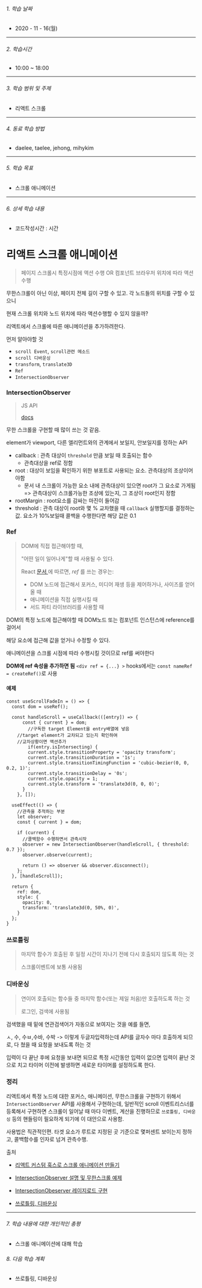 

###### 1. 학습 날짜

- 2020 - 11 - 16(월)

---

###### 2. 학습시간

- 10:00 ~ 18:00

---

###### 3. 학습 범위 및 주제

- 리액트 스크롤 

---

###### 4. 동료 학습 방법 

- daelee, taelee, jehong, mihykim

---

###### 5. 학습 목표 

- 스크롤 애니메이션

---

###### 6. 상세 학습 내용

- 코드작성시간 :  시간

# 리액트 스크롤 애니메이션

> 페이지 스크롤시 특정시점에 액션 수행 OR 컴포넌트 브라우저 위치에 따라 액션 수행



무한스크롤이 아닌 이상, 페이지 전체 길이 구할 수 있고. 각 노드들의 위치를 구할 수 있으니

현재 스크롤 위치와 노드 위치에 따라 액션수행할 수 있지 않을까?



리액트에서 스크롤에 따른 애니메이션을 추가하려한다.

먼저 알아야할 것

- `scroll Event`, `scroll관련 메소드`
- `scroll 디바운싱`
- `transform`, `translate3D`
- `Ref`
- `IntersectionObserver`



### IntersectionObserver

> JS API
>
> [docs](https://developer.mozilla.org/en-US/docs/Web/API/Intersection_Observer_API)

무한 스크롤을 구현할 때 많이 쓰는 것 같음.

element가 viewport, 다른 엘리먼트와의 관계에서 보일지, 안보일지를 정하는 API

- callback : 관측 대상이 `threshold` 만큼 보일 때 호출되는 함수
  - 관측대상을 ref로 정함
- root : 대상이 보임을 확인하기 위한 뷰포트로 사용되는 요소. 관측대상의 조상이어야함
  - 문서 내 스크롤이 가능한 요소 내에 관측대상이 있으면 root가 그 요소로 가게됨 => 관측대상이 스크롤가능한 조상에 있는지, 그 조상이 root인지 정함
- rootMargin : root요소를 감싸는 마진이 들어감
- threshold : 관측 대상이 root와 몇 % 교차했을 때 `callback` 실행할지를 결정하는 값. 요소가 10%보일때 콜백을 수행한다면 해당 값은 0.1



### Ref

> DOM에 직접 접근해야할 때,
>
> "어떤 일이 일어나게"할 때 사용될 수 있다.
>
> React [문서 ](https://ko.reactjs.org/docs/refs-and-the-dom.html#when-to-use-refs)에 따르면, *ref* 를 쓰는 경우는:
>
> - DOM 노드에 접근해서 포커스, 미디어 재생 등을 제어하거나, 사이즈를 얻어올 때
> - 애니메이션을 직접 실행시킬 때
> - 서드 파티 라이브러리를 사용할 때



DOM의 특정 노드에 접근해야할 때 DOM노드 또는 컴포넌트 인스턴스에 reference를 걸어서

해당 요소에 접근해 값을 얻거나 수정할 수 있다. 

애니메이션을 스크롤 시점에 따라 수행시킬 것이므로 ref를 써야한다

**DOM에 ref 속성을 추가하면 됨** `<div ref = {...} >` hooks에서는 `const nameRef = createRef()`로 사용



#### 예제

```react
const useScrollFadeIn = () => {
  const dom = useRef();
  
  const handleScroll = useCallback(([entry]) => {
      const { current } = dom;
    	//구독한 target Element을 entry배열에 넣음
    //target element가 교차되고 있는지 확인하여
    //교차상황이면 액션추가
    	if(entry.isIntersecting) {
        current.style.transitionProperty = 'opacity transform';
        current.style.transitionDuration = '1s';
        current.style.transitionTimingFunction = 'cubic-bezier(0, 0, 0.2, 1)';
        current.style.transitionDelay = '0s';
        current.style.opacity = 1;
        current.style.transform = 'translate3d(0, 0, 0)';
      }
    }, []);
  
  useEffect(() => {
    //관측을 추적하는 부분
    let observer;
    const { current } = dom;
    
    if (current) {
      //콜백함수 수행하면서 관측시작
      observer = new IntersectionObserver(handleScroll, { threshold: 0.7 });
      observer.observe(current);
      
      return () => observer && observer.disconnect();
    };
  }, [handleScroll]);
  
  return {
    ref: dom,
    style: {
      opacity: 0,
      transform: 'translate3d(0, 50%, 0)',
    }
  };
}
```





### 쓰로틀링

> 마지막 함수가 호출된 후 일정 시간이 지나기 전에 다시 호출되지 않도록 하는 것
>
> 스크롤이벤트에 보통 사용됨



### 디바운싱

> 연이어 호출되는 함수들 중 마지막 함수(또는 제일 처음)만 호출하도록 하는 것
>
> 로그인, 검색에 사용됨

검색했을 때 밑에 연관검색어가 자동으로 보여지는 것을 예를 들면,

ㅅ, 수, 수ㅂ,수바, 수박 -> 이렇게 두글자입력하는데 API를 글자수 마다 호출하게 되므로, 다 쳤을 때 요청을 보내도록 하는 것

입력이 다 끝난 후에 요청을 보내면 되므로 특정 시간동안 입력이 없으면 입력이 끝난 것으로 치고 타이머 이전에 발생하면 새로운 타이머를 설정하도록 한다.



### 정리

리액트에서 특정 노드에 대한 포커스, 애니메이션, 무한스크롤을 구현하기 위해서 `IntersectionObserver` API를 사용해서 구현하는데, 일반적인 scroll 이벤트리스너를 등록해서 구현하면 스크롤이 일어날 때 마다 이벤트, 계산을 진행하므로 `쓰로틀링, 디바운싱` 등의 핸들링이 필요하게 되기에 이 대안으로 사용함.

사용법은 직관적인편. 타겟 요소가 루트로 지정된 곳 기준으로 몇퍼센트 보이는지 정하고, 콜백함수를 인자로 넘겨 관측수행.



출처

- [리액트 커스텀 훅스로 스크롤 애니메이션 만들기](https://shylog.com/react-custom-hooks-scroll-animation-fadein/)
- [IntersectionObserver 설명 및 무한스크롤 예제](https://kentakang.com/163)
- [IntersectionObeserver 레이지로드 구현](https://medium.com/@pks2974/intersection-observer-%EA%B0%84%EB%8B%A8-%EC%A0%95%EB%A6%AC%ED%95%98%EA%B8%B0-fc24789799a3)

- [쓰로틀링, 디바운싱](https://www.zerocho.com/category/JavaScript/post/59a8e9cb15ac0000182794fa)

---

###### 7. 학습 내용에 대한 개인적인 총평

- 스크롤 애니메이션에 대해 학습

###### 8. 다음 학습 계획

- 쓰로틀링, 디바운싱

